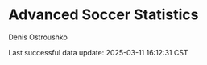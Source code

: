 # Advanced Soccer Statistics
Denis Ostroushko

<!-- gfm -->

Last successful data update: 2025-03-11 16:12:31 CST
